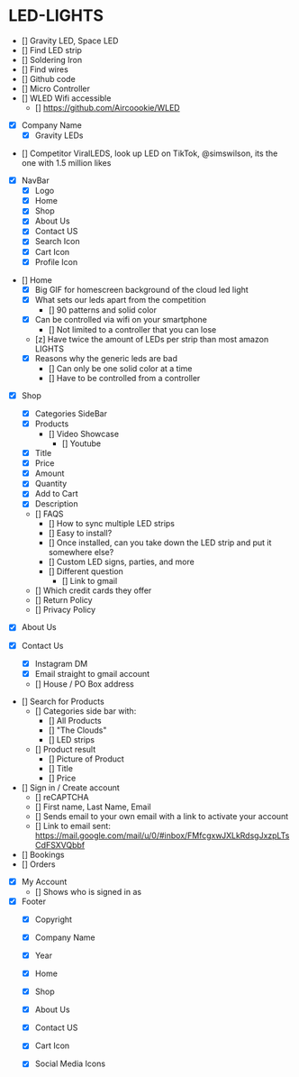# LED-LIGHTS

* [] Gravity LED, Space LED
* [] Find LED strip
* [] Soldering Iron
* [] Find wires
* [] Github code
* [] Micro Controller
* [] WLED Wifi accessible
  * [] https://github.com/Aircoookie/WLED
* [x] Company Name
  * [x] Gravity LEDs
* [] Competitor ViralLEDS, look up LED on TikTok, @simswilson, its the one with 1.5 million likes
* [x] NavBar
  * [x] Logo 
  * [x] Home
  * [x] Shop
  * [x] About Us
  * [x] Contact US
  * [x] Search Icon
  * [x] Cart Icon
  * [x] Profile Icon
* [] Home
    * [x] Big GIF for homescreen background of the cloud led light
    * [x] What sets our leds apart from the competition
      * [] 90 patterns and solid color
    * [x] Can be controlled via wifi on your smartphone
      * [] Not limited to a controller that you can lose
    * [z] Have twice the amount of LEDs per strip than most amazon LIGHTS
    * [x] Reasons why the generic leds are bad
      * [] Can only be one solid color at a time
      * [] Have to be controlled from a controller
* [x] Shop
    * [x] Categories SideBar
    * [x] Products
      * [] Video Showcase
        * [] Youtube
    * [x] Title
    * [x] Price
    * [x] Amount
    * [x] Quantity
    * [x] Add to Cart
    * [x] Description
    * [] FAQS
      * [] How to sync multiple LED strips
      * [] Easy to install? 
      * [] Once installed, can you take down the LED strip and put it somewhere else?
      * [] Custom LED signs, parties, and more
      * [] Different question
        * [] Link to gmail
    * [] Which credit cards they offer
    * [] Return Policy
    * [] Privacy Policy



* [x] About Us
* [x] Contact Us
  * [x] Instagram DM
  * [x] Email straight to gmail account
  * [] House / PO Box address
* [] Search for Products
  * [] Categories side bar with: 
    * [] All Products
    * [] "The Clouds"
    * [] LED strips
  * [] Product result
    * [] Picture of Product
    * [] Title
    * [] Price
* [] Sign in / Create account
    * [] reCAPTCHA
    * [] First name, Last Name, Email
    * [] Sends email to your own email with a link to activate your account
    * [] Link to email sent: https://mail.google.com/mail/u/0/#inbox/FMfcgxwJXLkRdsgJxzpLTsCdFSXVQbbf
* [] Bookings
* [] Orders
* [x] My Account
  * [] Shows who is signed in as
* [x] Footer
    * [x] Copyright
    * [x] Company Name
    * [x] Year
    * [x] Home
    * [x] Shop
    * [x] About Us
    * [x] Contact US
    * [x] Cart Icon
    * [x] Social Media Icons
    
